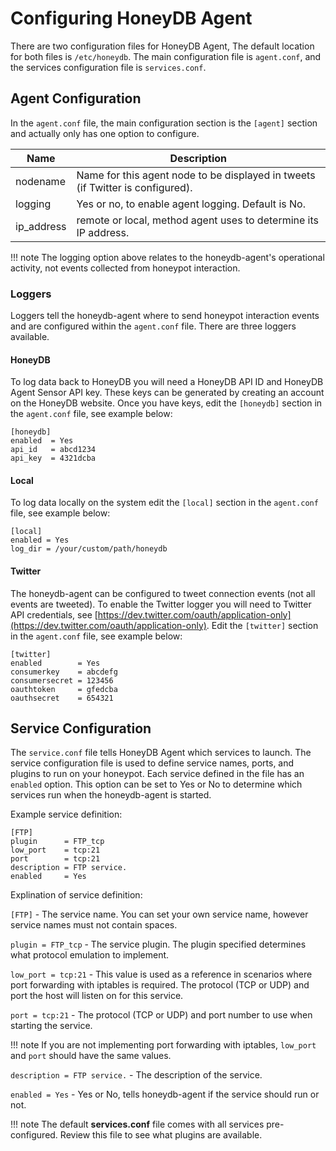 # Configuring HoneyDB Agent

There are two configuration files for HoneyDB Agent, The default location for both files is `/etc/honeydb`. The main configuration file is `agent.conf`, and the services configuration file is `services.conf`.

## Agent Configuration

In the `agent.conf` file, the main configuration section is the `[agent]` section and actually only has one option to configure.

Name | Description
---------- | -------
nodename | Name for this agent node to be displayed in tweets (if Twitter is configured).
logging | Yes or no, to enable agent logging. Default is No.
ip_address | remote or local, method agent uses to determine its IP address.

!!! note
    The logging option above relates to the honeydb-agent's operational activity, not events collected from honeypot interaction.

### Loggers

Loggers tell the honeydb-agent where to send honeypot interaction events and are configured within the `agent.conf` file. There are three loggers available.

#### HoneyDB

To log data back to HoneyDB you will need a HoneyDB API ID and HoneyDB Agent Sensor API key. These keys can be generated by creating an account on the HoneyDB website. Once you have keys, edit the `[honeydb]` section in the `agent.conf` file, see example below:

```
[honeydb]
enabled  = Yes
api_id   = abcd1234
api_key  = 4321dcba
```

#### Local

To log data locally on the system edit the `[local]` section in the `agent.conf` file, see example below:

```
[local]
enabled = Yes
log_dir = /your/custom/path/honeydb
```

#### Twitter

The honeydb-agent can be configured to tweet connection events (not all events are tweeted). To enable the
Twitter logger you will need to Twitter API credentials, see [https://dev.twitter.com/oauth/application-only](https://dev.twitter.com/oauth/application-only). Edit the `[twitter]` section in the `agent.conf` file, see example below:

```
[twitter]
enabled        = Yes
consumerkey    = abcdefg
consumersecret = 123456
oauthtoken     = gfedcba
oauthsecret    = 654321
```

## Service Configuration

The `service.conf` file tells HoneyDB Agent which services to launch. The service configuration file is used to define service names, ports, and plugins to run on your honeypot. Each service defined in the file has an `enabled` option. This option can be set to Yes or No to determine which services run when the honeydb-agent is started.

Example service definition:

```
[FTP]
plugin      = FTP_tcp
low_port    = tcp:21
port        = tcp:21
description = FTP service.
enabled     = Yes
```

Explination of service definition:

`[FTP]` - The service name. You can set your own service name, however service names must not contain spaces.

`plugin = FTP_tcp` - The service plugin. The plugin specified determines what protocol emulation to implement.

`low_port = tcp:21` - This value is used as a reference in scenarios where port forwarding with iptables is required. The protocol (TCP or UDP) and port the host will listen on for this service.

`port = tcp:21` - The protocol (TCP or UDP) and port number to use when starting the service.

!!! note
    If you are not implementing port forwarding with iptables, `low_port` and `port` should have the same values.

`description = FTP service.` - The description of the service.

`enabled = Yes` - Yes or No, tells honeydb-agent if the service should run or not. 

!!! note
    The default **services.conf** file comes with all services pre-configured. Review this file to see what plugins are available.
